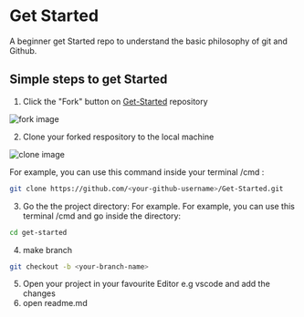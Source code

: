 # Get Started
A beginner get Started repo to understand the basic philosophy of git and Github.

## Simple steps to get Started

1. Click the "Fork" button on [Get-Started](https://github.com/Codawah/Get-Started) repository

![fork image](https://github.com/Codawah/Get-Started/blob/main/Screenshot%20from%202022-08-21%2015-22-43.png?raw=true)

2. Clone your forked respository to the local machine

![clone image](https://github.com/Codawah/Get-Started/blob/main/Screenshot%20from%202022-08-21%2015-43-38.png)

For example, you can use this command inside your terminal /cmd :
```bash
git clone https://github.com/<your-github-username>/Get-Started.git
```
3. Go the the project directory: For example.
For example, you can use this terminal /cmd and go inside the directory:
```bash
cd get-started
```
4. make branch
```bash
git checkout -b <your-branch-name>
```
5.  Open your project in your favourite Editor e.g vscode and add the changes
6. open readme.md
